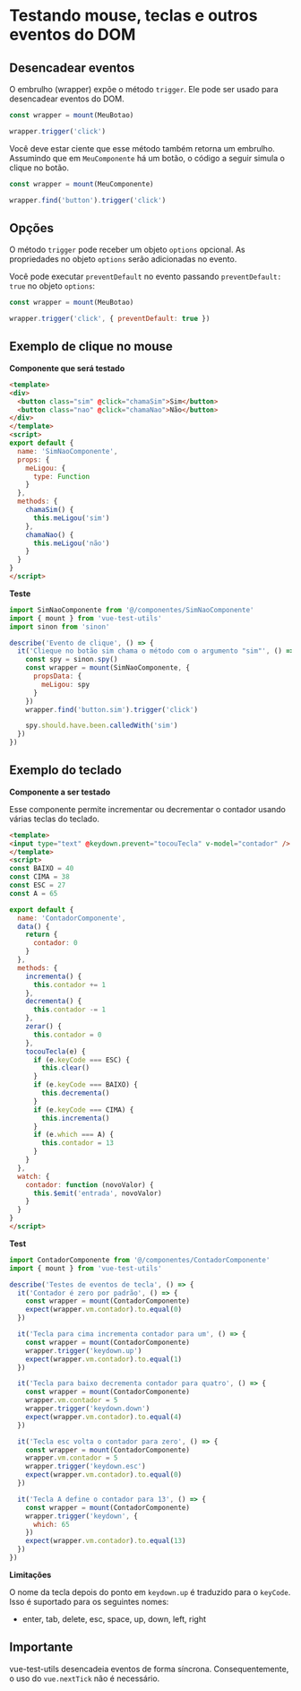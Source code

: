 # Testando mouse, teclas e outros eventos do DOM

## Desencadear eventos

O embrulho (wrapper) expõe o método `trigger`. Ele pode ser usado para desencadear eventos do DOM.

```js
const wrapper = mount(MeuBotao)

wrapper.trigger('click')
```

Você deve estar ciente que esse método também retorna um embrulho. Assumindo que em `MeuComponente` há um botão, o código a seguir simula o clique no botão.

```js
const wrapper = mount(MeuComponente)

wrapper.find('button').trigger('click')
```

## Opções

O método `trigger` pode receber um objeto `options` opcional. As propriedades no objeto `options` serão adicionadas no evento.

Você pode executar `preventDefault` no evento passando `preventDefault: true` no objeto `options`:

```js
const wrapper = mount(MeuBotao)

wrapper.trigger('click', { preventDefault: true })
```

## Exemplo de clique no mouse

**Componente que será testado**

```html
<template>
<div>
  <button class="sim" @click="chamaSim">Sim</button>
  <button class="nao" @click="chamaNao">Não</button>
</div>
</template>
<script>
export default {
  name: 'SimNaoComponente',
  props: {
    meLigou: {
      type: Function
    }
  },
  methods: {
    chamaSim() {
      this.meLigou('sim')
    },
    chamaNao() {
      this.meLigou('não')
    }
  }
}
</script>

```

**Teste**

```js
import SimNaoComponente from '@/componentes/SimNaoComponente'
import { mount } from 'vue-test-utils'
import sinon from 'sinon'

describe('Evento de clique', () => {
  it('Clieque no botão sim chama o método com o argumento "sim"', () => {
    const spy = sinon.spy()
    const wrapper = mount(SimNaoComponente, {
      propsData: {
        meLigou: spy
      }
    })
    wrapper.find('button.sim').trigger('click')

    spy.should.have.been.calledWith('sim')
  })
})
```

## Exemplo do teclado

**Componente a ser testado**

Esse componente permite incrementar ou decrementar o contador usando várias teclas do teclado.

```html
<template>
<input type="text" @keydown.prevent="tocouTecla" v-model="contador" />
</template>
<script>
const BAIXO = 40
const CIMA = 38
const ESC = 27
const A = 65

export default {
  name: 'ContadorComponente',
  data() {
    return {
      contador: 0
    }
  },
  methods: {
    incrementa() {
      this.contador += 1
    },
    decrementa() {
      this.contador -= 1
    },
    zerar() {
      this.contador = 0
    },
    tocouTecla(e) {
      if (e.keyCode === ESC) {
        this.clear()
      }
      if (e.keyCode === BAIXO) {
        this.decrementa()
      }
      if (e.keyCode === CIMA) {
        this.incrementa()
      }
      if (e.which === A) {
        this.contador = 13
      }
    }
  },
  watch: {
    contador: function (novoValor) {
      this.$emit('entrada', novoValor)
    }
  }
}
</script>

```

**Test**

```js
import ContadorComponente from '@/componentes/ContadorComponente'
import { mount } from 'vue-test-utils'

describe('Testes de eventos de tecla', () => {
  it('Contador é zero por padrão', () => {
    const wrapper = mount(ContadorComponente)
    expect(wrapper.vm.contador).to.equal(0)
  })

  it('Tecla para cima incrementa contador para um', () => {
    const wrapper = mount(ContadorComponente)
    wrapper.trigger('keydown.up')
    expect(wrapper.vm.contador).to.equal(1)
  })

  it('Tecla para baixo decrementa contador para quatro', () => {
    const wrapper = mount(ContadorComponente)
    wrapper.vm.contador = 5
    wrapper.trigger('keydown.down')
    expect(wrapper.vm.contador).to.equal(4)
  })

  it('Tecla esc volta o contador para zero', () => {
    const wrapper = mount(ContadorComponente)
    wrapper.vm.contador = 5
    wrapper.trigger('keydown.esc')
    expect(wrapper.vm.contador).to.equal(0)
  })

  it('Tecla A define o contador para 13', () => {
    const wrapper = mount(ContadorComponente)
    wrapper.trigger('keydown', {
      which: 65
    })
    expect(wrapper.vm.contador).to.equal(13)
  })
})

```

**Limitações**

O nome da tecla depois do ponto em `keydown.up` é traduzido para o `keyCode`. Isso é suportado para os seguintes nomes:

* enter, tab, delete, esc, space, up, down, left, right

## Importante

vue-test-utils desencadeia eventos de forma síncrona. Consequentemente, o uso do `vue.nextTick` não é necessário.
